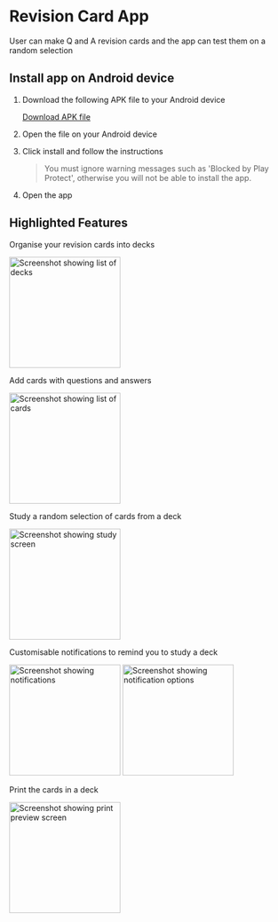 # Revision Card App
User can make Q and A revision cards and the app can test them on a random selection

## Install app on Android device
1. Download the following APK file to your Android device

   [Download APK file](https://1drv.ms/u/s!AkwCdeKs07DpjeY9zMTryYN-V2Tomw?e=Ztuys5 "Download from OneDrive")

2. Open the file on your Android device

3. Click install and follow the instructions

   > You must ignore warning messages such as 'Blocked by Play Protect', otherwise you will not be able to install the app.

4. Open the app

## Highlighted Features
Organise your revision cards into decks

<img src="https://qpsquw.am.files.1drv.com/y4m-lOPDiL5gelleaVUL6l4azlcz03N1ue3FwSIje6DUkPQmxzR_4plXPb-W83SoWqaiLUVQF2IHlYd-ArfFjiM_mmpnkSfsihEAc5U0X19bcRY1ctlH8EbelmrzE90Dc1D529v3g8Rxtrp8-K40qdFFTStqSvEkR724HM5mIobsgALiF2BpFwHKZs-CsaGnqwE-puoXQLuSqqg6J-aq9-Rtg?width=1080&height=1920&cropmode=none" alt="Screenshot showing list of decks" width="200">

Add cards with questions and answers

<img src="https://hyvp1q.am.files.1drv.com/y4mziNcieo838ylA83Wq4H91X6TNum49_RKR7b11aXE5lrcp9TaCBX5uuCIBphrnPN3Th3eWouIwMLwb39ypaMaxnKoVvN6bARL2aGggd2IsoBbAyP_xyXwdlj_Zg3E9uN5fibMnMraTNIRAyqfYqBS8OUKUmiw_XMWK9yVIJCc5ZDkHumDklMWf58TycxWzdTnKoNzMPMHcz3b-F0EFHQVyw?width=1080&height=1920&cropmode=none" alt="Screenshot showing list of cards" width="200">

Study a random selection of cards from a deck

<img src="https://lo4a0w.am.files.1drv.com/y4mbFZaMheiZJd78TndaIA_sTh6gD6reb9g1ZKzIabaNl6gT1EdF-8mPe6OjjegmR5tEyDNgZA36ssY_vELTYaVpuzMMhMEOJ-caExnbgbsHgAJkElghLqbcU7vfS7eR-1yB5zGqwIoDUZSn50Ez2jjo5VBsFKlBt24PFh9VZbKZlIryRQL90WtZqC6-9oow6Hztt0rknIrMCpz4aA9L4XgCQ?width=1080&height=1920&cropmode=none" alt="Screenshot showing study screen" width="200">

Customisable notifications to remind you to study a deck

<img src="https://39tfmg.bl.files.1drv.com/y4md6R0Bk_AqtO9CwkI6mD_yyAmuZmB8EEs6oriMAlWECzCGxx4A7LmopYD536DkJJYaT6ikVQJ8KzoATRkwPe-f94DuH15ZQ6Cr5o9QZN1g2aOPbyUPfWDpgPMgQVUVCqclVi5wuxIwZAYxUDkJG7WEr1nPMcO_UNThemk8h1px44w9R9GcNx-0xxXtYY9erDfLGAdsuena9yER2oHU_Rqsg?width=1080&height=1920&cropmode=none" alt="Screenshot showing notifications" width="200">
<img src="https://pktljq.am.files.1drv.com/y4mYMIAXdNvSpgBEwc1Ss2Ae90BJTOfuOk3AaRTo6pcO2wWW-1S496DB_TB3lkzQnAZU75HiBDb5dzgPtr45SWs_w9oKCR-U0f6IZZlUwm4PUbXwRUv-rxyioASbs4cniUWPrLH0dk97gOXP9aHKq85A_X0QoKu45QKathlNXqBA-uFmHwclLw5VYzw3syImpHDeiV1pgrIRzvkcTIUiPcY9Q?width=1080&height=1920&cropmode=none" alt="Screenshot showing notification options" width="200">

Print the cards in a deck

<img src="https://kxlzma.am.files.1drv.com/y4mJyQp2dUtPU0-YQgCCQH4o-NHQxdKtgXTfzAzdjFuj83m-KXUuW2w2R20bYNQdPrtdBoys959zthKJx3XORpOwiUYRhcfNv73J9lb9lBRI1KUTmHwrkyFmqH6NuPWbrlML8IFXwQJ9TAoTaYNONq1DgNToTKE_yUl8uenRPztgkFjJPSBfreiQ5Q63cV0046GGFXYdzTW5C973qTMWRfVAw?width=1080&height=1920&cropmode=none" alt="Screenshot showing print preview screen" width="200">
